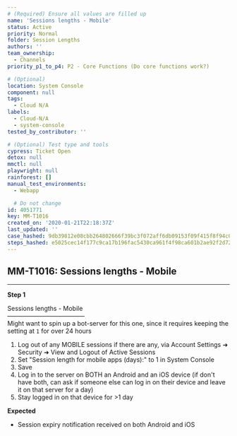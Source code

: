 ```yaml
---
# (Required) Ensure all values are filled up
name: 'Sessions lengths - Mobile'
status: Active
priority: Normal
folder: Session Lengths
authors: ''
team_ownership:
  - Channels
priority_p1_to_p4: P2 - Core Functions (Do core functions work?)

# (Optional)
location: System Console
component: null
tags:
  - Cloud N/A
labels:
  - Cloud-N/A
  - system-console
tested_by_contributor: ''

# (Optional) Test type and tools
cypress: Ticket Open
detox: null
mmctl: null
playwright: null
rainforest: []
manual_test_environments:
  - Webapp

  # Do not change
id: 4051771
key: MM-T1016
created_on: '2020-01-21T22:18:37Z'
last_updated: ''
case_hashed: 9db39812e08cbb264802666f39bc3f072aff6db09153f09f415f8f94c09a7939c7d7109d7549585f3d740e5f9daeac45
steps_hashed: e5025cec14f177c9ca17b196fac5430ca961f4f98ca601b2ae92f2d72cbaf4c00de8cac76b411f170b710349601738e0
---
```


<!-- (Auto-generated) Based on frontmatter's "key" and "name" -->

## MM-T1016: Sessions lengths - Mobile

---

**Step 1**

Sessions lengths - Mobile\
–––––––––––––––––––––––––\
Might want to spin up a bot-server for this one, since it requires keeping the setting at `1` for over 24 hours

1. Log out of any MOBILE sessions if there are any, via Account Settings ➜ Security ➜ View and Logout of Active Sessions
2. Set "Session length for mobile apps (days):" to 1 in System Console
3. Save
4. Log in to the server on BOTH an Android and an iOS device (if don't have both, can ask if someone else can log in on their device and leave it on that server for a day)
5. Stay logged in on that device for >1 day

**Expected**

- Session expiry notification received on both Android and iOS
